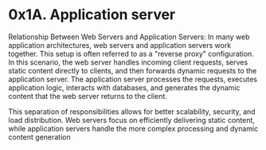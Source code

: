# 0x1A. Application server

Relationship Between Web Servers and Application Servers:
In many web application architectures, web servers and application servers work together. This setup is often referred to as a "reverse proxy" configuration. In this scenario, the web server handles incoming client requests, serves static content directly to clients, and then forwards dynamic requests to the application server. The application server processes the requests, executes application logic, interacts with databases, and generates the dynamic content that the web server returns to the client.

This separation of responsibilities allows for better scalability, security, and load distribution. Web servers focus on efficiently delivering static content, while application servers handle the more complex processing and dynamic content generation
